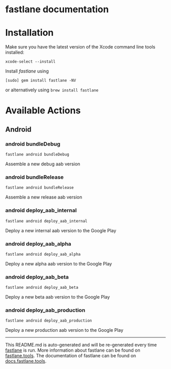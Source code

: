 fastlane documentation
================
# Installation

Make sure you have the latest version of the Xcode command line tools installed:

```
xcode-select --install
```

Install _fastlane_ using
```
[sudo] gem install fastlane -NV
```
or alternatively using `brew install fastlane`

# Available Actions
## Android
### android bundleDebug
```
fastlane android bundleDebug
```
Assemble a new debug aab version
### android bundleRelease
```
fastlane android bundleRelease
```
Assemble a new release aab version
### android deploy_aab_internal
```
fastlane android deploy_aab_internal
```
Deploy a new internal aab version to the Google Play
### android deploy_aab_alpha
```
fastlane android deploy_aab_alpha
```
Deploy a new alpha aab version to the Google Play
### android deploy_aab_beta
```
fastlane android deploy_aab_beta
```
Deploy a new beta aab version to the Google Play
### android deploy_aab_production
```
fastlane android deploy_aab_production
```
Deploy a new production aab version to the Google Play

----

This README.md is auto-generated and will be re-generated every time [fastlane](https://fastlane.tools) is run.
More information about fastlane can be found on [fastlane.tools](https://fastlane.tools).
The documentation of fastlane can be found on [docs.fastlane.tools](https://docs.fastlane.tools).
